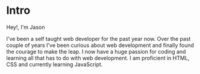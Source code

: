# Intro

Hey!, I'm Jason 

I've been a self taught web developer for the past year now. Over the past couple of years I've been curious about web development and finally found the courage to make the leap. I now have a huge passion for coding and learning all that has to do with web development. I am proficient in HTML, CSS and currently learning JavaScript. 
